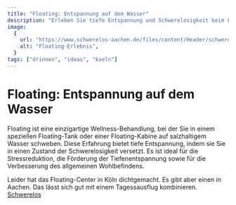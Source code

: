 ```yaml
---
title: "Floating: Entspannung auf dem Wasser"
description: "Erleben Sie tiefe Entspannung und Schwerelosigkeit beim Floating, einer modernen Wellness-Behandlung"
image:
  {
    url: "https://www.schwerelos-aachen.de/files/content/Header/schwerelos_header01.jpg",
    alt: "Floating-Erlebnis",
  }
tags: ["drinnen", "ideas", "koeln"]
---
```


# Floating: Entspannung auf dem Wasser

Floating ist eine einzigartige Wellness-Behandlung, bei der Sie in einem speziellen Floating-Tank oder einer Floating-Kabine auf salzhaltigem Wasser schweben. Diese Erfahrung bietet tiefe Entspannung, indem sie Sie in einen Zustand der Schwerelosigkeit versetzt. Es ist ideal für die Stressreduktion, die Förderung der Tiefenentspannung sowie für die Verbesserung des allgemeinen Wohlbefindens.

Leider hat das Floating-Center in Köln dichtgemacht. Es gibt aber einen in Aachen. Das lässt sich gut mit einem Tagessausflug kombinieren.
[Schwerelos](https://www.schwerelos-aachen.de/floating.html)
